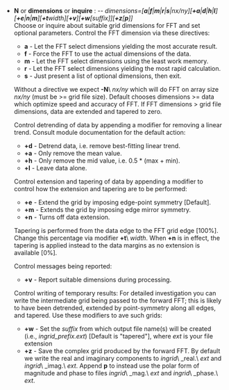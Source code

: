 - **N** or **dimensions** or **inquire** : -- _dimensions=[**a**|**f**|**m**|**r**|**s**|*nx/ny*][**+a**|**d**|**h**|**l**][**+e**|**n**|**m**][**+t**_width_][**+v**][**+w**[_suffix_]][**+z**[**p**]]_\
    Choose or inquire about suitable grid dimensions for FFT and set
    optional parameters. Control the FFT dimension via these directives:

    - **a** - Let the FFT select dimensions yielding the most accurate result.
    - **f** - Force the FFT to use the actual dimensions of the data.
    - **m** - Let the FFT select dimensions using the least work memory.
    - **r** - Let the FFT select dimensions yielding the most rapid calculation.
    - **s** - Just present a list of optional dimensions, then exit.

    Without a directive we expect **-N**\ *nx/ny* which will do FFT on array size *nx/ny*
    (must be >= grid file size). Default chooses dimensions >= data which optimize speed
    and accuracy of FFT. If FFT dimensions > grid file dimensions, data are extended and
    tapered to zero.

    Control detrending of data by appending a modifier for removing a linear trend.
    Consult module documentation for the default action:

    - **+d** - Detrend data, i.e. remove best-fitting linear trend.
    - **+a** - Only remove the mean value.
    - **+h** - Only remove the mid value, i.e. 0.5 * (max + min).
    - **+l** - Leave data alone.

    Control extension and tapering of data by appending a modifier to control how
    the extension and tapering are to be performed:

    - **+e** - Extend the grid by imposing edge-point symmetry [Default].
    - **+m** - Extends the grid by imposing edge mirror symmetry.
    - **+n** - Turns off data extension.

    Tapering is performed from the data edge to the FFT grid edge [100%].
    Change this percentage via modifier **+t**\ *width*. When **+n** is in effect,
    the tapering is applied instead to the data margins as no extension is
    available [0%].

    Control messages being reported:

    - **+v** - Report suitable dimensions during processing.

    Control writing of temporary results:
    For detailed investigation you can write the intermediate grid being passed
    to the forward FFT; this is likely to have been detrended, extended by
    point-symmetry along all edges, and tapered. Use these modifiers to ave such grids:

    - **+w** - Set the *suffix* from which output file name(s) will be created
      (i.e., *ingrid_prefix.ext*) [Default is "tapered"], where *ext* is your file extension
    - **+z** -  Save the complex grid produced by the forward FFT. By default we
      write the real and imaginary components to *ingrid*\ \_real.\ *ext* and
      *ingrid*\ \_imag.\ *ext*.  Append **p** to instead use the polar form of magnitude
      and phase to files *ingrid*\ \_mag.\ *ext* and *ingrid*\ \_phase.\ *ext*.
